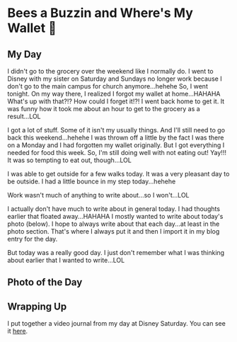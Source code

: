 # Bees a Buzzin and Where's My Wallet 🤣

## My Day

I didn't go to the grocery over the weekend like I normally do. I went to Disney with my sister on Saturday and Sundays no longer work because I don't go to the main campus for church anymore...hehehe So, I went tonight. On my way there, I realized I forgot my wallet at home...HAHAHA What's up with that?!? How could I forget it!?! I went back home to get it. It was funny how it took me about an hour to get to the grocery as a result...LOL

I got a lot of stuff. Some of it isn't my usually things. And I'll still need to go back this weekend...hehehe I was thrown off a little by the fact I was there on a Monday and I had forgotten my wallet originally. But I got everything I needed for food this week. So, I'm still doing well with not eating out! Yay!!! It was so tempting to eat out, though...LOL

I was able to get outside for a few walks today. It was a very pleasant day to be outside. I had a little bounce in my step today...hehehe

Work wasn't much of anything to write about...so I won't...LOL

I actually don't have much to write about in general today. I had thoughts earlier that floated away...HAHAHA I mostly wanted to write about today's photo (below). I hope to always write about that each day...at least in the photo section. That's where I always put it and then I import it in my blog entry for the day.

But today was a really good day. I just don't remember what I was thinking about earlier that I wanted to write...LOL

## Photo of the Day

<!--@include: ../../../photos/photo-a-day/2025/02/03.md{3,}-->

## Wrapping Up

I put together a video journal from my day at Disney Saturday. You can see it [here](https://youtu.be/D7aE1fjyvhs).